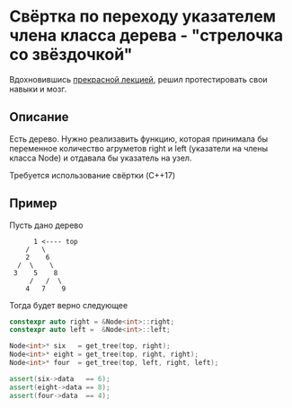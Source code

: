 # Свёртка по переходу указателем члена класса дерева - "стрелочка со звёздочкой"

Вдохновившись [прекрасной лекцией](https://youtu.be/I5SUIRMzTgw?list=PL3BR09unfgcgJPQZKaacwzGmcXMtEA-19&t=2300), решил протестировать свои навыки и мозг.

## Описание
Есть дерево. Нужно реализавить функцию, которая принимала бы переменное количество агруметов right и left (указатели на члены класса Node) и отдавала бы указатель на узел.

Требуется использование свёртки (C++17)

##  Пример

Пусть дано дерево

```
      1 <---- top
    /   \
    2    6
  /  \    \
 3    5    8
     /   /  \
    4   7    9
```

Тогда будет верно следующее

```cpp
constexpr auto right = &Node<int>::right;
constexpr auto left =  &Node<int>::left;

Node<int>* six   = get_tree(top, right);
Node<int>* eight = get_tree(top, right, right);
Node<int>* four  = get_tree(top, left, right, left);

assert(six->data   == 6);
assert(eight->data == 8);
assert(four->data  == 4);
```